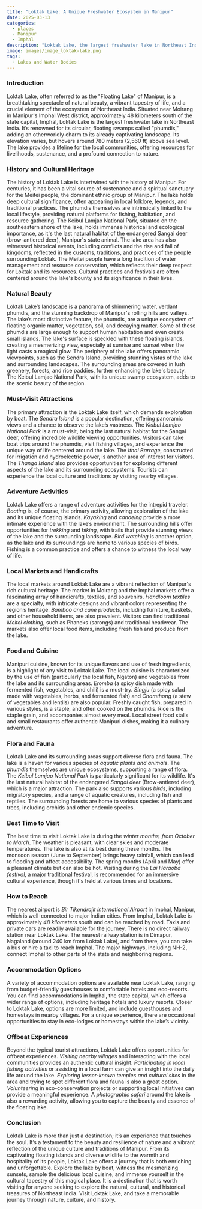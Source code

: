 ```yaml
---
title: "Loktak Lake: A Unique Freshwater Ecosystem in Manipur"
date: 2025-03-13
categories:
  - places
  - Manipur
  - Imphal
description: "Loktak Lake, the largest freshwater lake in Northeast India, is a unique ecosystem located in Manipur. It is famous for its floating islands called 'phumdis', which are clusters of vegetation and soil that support diverse flora and fauna. The lake is also home to rare species of fish and birds, making it an important conservation site."
image: images/image_loktak-lake.png
tags: 
  - Lakes and Water Bodies
---
```



### **Introduction**

Loktak Lake, often referred to as the "Floating Lake" of Manipur, is a breathtaking spectacle of natural beauty, a vibrant tapestry of life, and a crucial element of the ecosystem of Northeast India. Situated near Moirang in Manipur's Imphal West district, approximately 48 kilometers south of the state capital, Imphal, Loktak Lake is the largest freshwater lake in Northeast India. It’s renowned for its circular, floating swamps called "phumdis," adding an otherworldly charm to its already captivating landscape. Its elevation varies, but hovers around 780 meters (2,560 ft) above sea level. The lake provides a lifeline for the local communities, offering resources for livelihoods, sustenance, and a profound connection to nature. 

### **History and Cultural Heritage**

The history of Loktak Lake is intertwined with the history of Manipur. For centuries, it has been a vital source of sustenance and a spiritual sanctuary for the Meitei people, the dominant ethnic group of Manipur. The lake holds deep cultural significance, often appearing in local folklore, legends, and traditional practices. The phumdis themselves are intrinsically linked to the local lifestyle, providing natural platforms for fishing, habitation, and resource gathering. The Keibul Lamjao National Park, situated on the southeastern shore of the lake, holds immense historical and ecological importance, as it's the last natural habitat of the endangered Sangai deer (brow-antlered deer), Manipur's state animal. The lake area has also witnessed historical events, including conflicts and the rise and fall of kingdoms, reflected in the customs, traditions, and practices of the people surrounding Loktak. The Meitei people have a long tradition of water management and resource conservation, which reflects their deep respect for Loktak and its resources. Cultural practices and festivals are often centered around the lake's bounty and its significance in their lives. 

### **Natural Beauty**

Loktak Lake’s landscape is a panorama of shimmering water, verdant phumdis, and the stunning backdrop of Manipur's rolling hills and valleys. The lake’s most distinctive feature, the phumdis, are a unique ecosystem of floating organic matter, vegetation, soil, and decaying matter. Some of these phumdis are large enough to support human habitation and even create small islands. The lake's surface is speckled with these floating islands, creating a mesmerizing view, especially at sunrise and sunset when the light casts a magical glow. The periphery of the lake offers panoramic viewpoints, such as the Sendra Island, providing stunning vistas of the lake and surrounding landscapes. The surrounding areas are covered in lush greenery, forests, and rice paddies, further enhancing the lake's beauty. The Keibul Lamjao National Park, with its unique swamp ecosystem, adds to the scenic beauty of the region. 

### **Must-Visit Attractions**

The primary attraction is the Loktak Lake itself, which demands exploration by boat. The *Sendra Island* is a popular destination, offering panoramic views and a chance to observe the lake’s vastness. The *Keibul Lamjao National Park* is a must-visit, being the last natural habitat for the Sangai deer, offering incredible wildlife viewing opportunities. Visitors can take boat trips around the phumdis, visit fishing villages, and experience the unique way of life centered around the lake. The *Ithai Barrage*, constructed for irrigation and hydroelectric power, is another area of interest for visitors. The *Thanga Island* also provides opportunities for exploring different aspects of the lake and its surrounding ecosystems. Tourists can experience the local culture and traditions by visiting nearby villages. 

### **Adventure Activities**

Loktak Lake offers a range of adventure activities for the intrepid traveler. *Boating* is, of course, the primary activity, allowing exploration of the lake and its unique floating islands. *Kayaking* and *canoeing* provide a more intimate experience with the lake’s environment. The surrounding hills offer opportunities for *trekking* and *hiking*, with trails that provide stunning views of the lake and the surrounding landscape. *Bird watching* is another option, as the lake and its surroundings are home to various species of birds. Fishing is a common practice and offers a chance to witness the local way of life. 

### **Local Markets and Handicrafts**

The local markets around Loktak Lake are a vibrant reflection of Manipur's rich cultural heritage. The market in Moirang and the Imphal markets offer a fascinating array of handicrafts, textiles, and souvenirs. *Handloom textiles* are a specialty, with intricate designs and vibrant colors representing the region’s heritage. *Bamboo and cane products*, including furniture, baskets, and other household items, are also prevalent. Visitors can find traditional *Meitei clothing*, such as Phaneks (sarongs) and traditional headwear. The markets also offer local food items, including fresh fish and produce from the lake. 

### **Food and Cuisine**

Manipuri cuisine, known for its unique flavors and use of fresh ingredients, is a highlight of any visit to Loktak Lake. The local cuisine is characterized by the use of fish (particularly the local fish, Ngaton) and vegetables from the lake and its surrounding areas. *Eromba* (a spicy dish made with fermented fish, vegetables, and chili) is a must-try. *Singju* (a spicy salad made with vegetables, herbs, and fermented fish) and *Chamthong* (a stew of vegetables and lentils) are also popular. Freshly caught fish, prepared in various styles, is a staple, and often cooked on the phumdis. Rice is the staple grain, and accompanies almost every meal. Local street food stalls and small restaurants offer authentic Manipuri dishes, making it a culinary adventure. 

### **Flora and Fauna**

Loktak Lake and its surrounding areas support diverse flora and fauna. The lake is a haven for various species of *aquatic plants and animals*. The *phumdis* themselves are unique ecosystems, supporting a range of flora. The *Keibul Lamjao National Park* is particularly significant for its wildlife. It's the last natural habitat of the endangered *Sangai deer* (Brow-antlered deer), which is a major attraction. The park also supports various *birds*, including migratory species, and a range of aquatic creatures, including fish and reptiles. The surrounding forests are home to various species of plants and trees, including orchids and other endemic species. 

### **Best Time to Visit**

The best time to visit Loktak Lake is during the *winter months, from October to March*. The weather is pleasant, with clear skies and moderate temperatures. The lake is also at its best during these months. The monsoon season (June to September) brings heavy rainfall, which can lead to flooding and affect accessibility. The spring months (April and May) offer a pleasant climate but can also be hot. Visiting during the *Lai Haraoba festival*, a major traditional festival, is recommended for an immersive cultural experience, though it's held at various times and locations. 

### **How to Reach**

The nearest airport is *Bir Tikendrajit International Airport* in Imphal, Manipur, which is well-connected to major Indian cities. From Imphal, Loktak Lake is approximately *48 kilometers* south and can be reached by road. Taxis and private cars are readily available for the journey. There is no direct railway station near Loktak Lake. The nearest railway station is in Dimapur, Nagaland (around 240 km from Loktak Lake), and from there, you can take a bus or hire a taxi to reach Imphal. The major highways, including NH-2, connect Imphal to other parts of the state and neighboring regions. 

### **Accommodation Options**

A variety of accommodation options are available near Loktak Lake, ranging from budget-friendly guesthouses to comfortable hotels and eco-resorts. You can find accommodations in Imphal, the state capital, which offers a wider range of options, including heritage hotels and luxury resorts. Closer to Loktak Lake, options are more limited, and include guesthouses and homestays in nearby villages. For a unique experience, there are occasional opportunities to stay in eco-lodges or homestays within the lake’s vicinity. 

### **Offbeat Experiences**

Beyond the typical tourist attractions, Loktak Lake offers opportunities for offbeat experiences. *Visiting nearby villages* and interacting with the local communities provides an authentic cultural insight. *Participating in local fishing activities* or assisting in a local farm can give an insight into the daily life around the lake. *Exploring lesser-known temples and cultural sites* in the area and trying to spot different flora and fauna is also a great option. *Volunteering* in eco-conservation projects or supporting local initiatives can provide a meaningful experience. A *photographic safari* around the lake is also a rewarding activity, allowing you to capture the beauty and essence of the floating lake. 

### **Conclusion**

Loktak Lake is more than just a destination; it’s an experience that touches the soul. It’s a testament to the beauty and resilience of nature and a vibrant reflection of the unique culture and traditions of Manipur. From its captivating floating islands and diverse wildlife to the warmth and hospitality of its people, Loktak Lake offers a journey that is both enriching and unforgettable. Explore the lake by boat, witness the mesmerizing sunsets, sample the delicious local cuisine, and immerse yourself in the cultural tapestry of this magical place. It is a destination that is worth visiting for anyone seeking to explore the natural, cultural, and historical treasures of Northeast India. Visit Loktak Lake, and take a memorable journey through nature, culture, and history.


